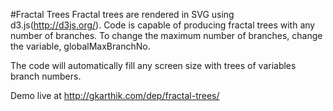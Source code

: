 #Fractal Trees
Fractal trees are rendered in SVG using d3.js(<http://d3js.org/>).
Code is capable of producing fractal trees with any number of branches.
To change the maximum number of branches, change the variable, globalMaxBranchNo.

The code will automatically fill any screen size with trees of variables branch numbers.

Demo live at <http://gkarthik.com/dep/fractal-trees/>
